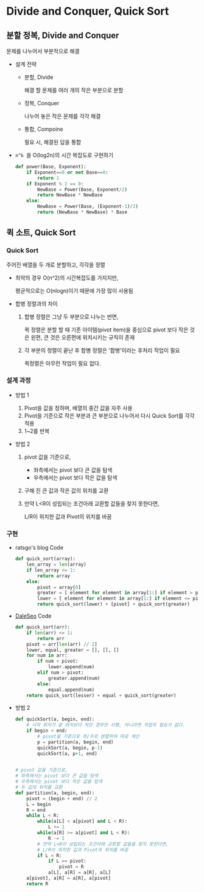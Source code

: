# Divide and Conquer, Quick Sort

## 분할 정복, Divide and Conquer

문제를 나누어서 부분적으로 해결

- 설계 전략

  - 분할, Divide

    해결 할 문제를 여러 개의 작은 부분으로 분할

  - 정복, Conquer

    나누어 놓은 작은 문제를 각각 해결

  - 통합, Compoine

    필요 시, 해결된 답을 통합

- `n^k `을 O(log2n)의 시간 복잡도로 구현하기

  ```python
  def power(Base, Exponent):
      if Exponent==0 or not Base==0:
          return 1
      if Exponent % 2 == 0:
          NewBase = Power(Base, Exponent/2)
          return NewBase * NewBase
      else:
          NewBase = Power(Base, (Exponent-1)/2)
          return (NewBase * NewBase) * Base
  ```

## 퀵 소트, Quick Sort

### Quick Sort

  주어진 배열을 두 개로 분할하고, 각각을 정렬

  - 최악의 경우 O(n^2)의 시간복잡도를 가지지만,

    평균적으로는 O(nlogn)이기 때문에 가장 많이 사용됨

  - 합병 정렬과의 차이

    1. 합병 정렬은 그냥 두 부분으로 나누는 반면,

       퀵 정렬은 분할 할 때 기준 아이템(pivot item)을 중심으로 pivot 보다 작은 것은 왼편, 큰 것은 오른편에 위치시키는 규칙이 존재

    2. 각 부분의 정렬이 끝난 후 합병 정렬은 '합병'이라는 후처리 작업이 필요

       퀵정렬은 아무런 작업이 필요 없다.

### 설계 과정

- 방법 1

    1. Pivot을 값을 정하며, 배열의 중간 값을 자주 사용
    2. Pivot을 기준으로 작은 부분과 큰 부분으로 나누어서 다시 Quick Sort를 각각 적용
    3. 1~2를 반복
    
- 방법 2

    1. pivot 값을 기준으로,

       - 좌측에서는 pivot 보다 큰 값을 탐색
       - 우측에서는 pivot 보다 작은 값을 탐색

    2. 구해 진 큰 값과 작은 값의 위치를 교환

    3. 만약 L<R이 성립되는 조건아래 교환할 값들을 찾지 못한다면,

       L/R이 위치한 값과 Pivot의 위치를 바꿈

### 구현

- ratsgo's blog Code

  ```python
  def quick_sort(array):
      len_array = len(array)
      if len_array <= 1:
          return array
      else:
          pivot = array[0]
          greater = [ element for element in array[1:] if element > pivot ]
          lower = [ element for element in array[1:] if element <= pivot ]
          return quick_sort(lower) + [pivot] + quick_sort(greater)
  ```

- [DaleSeo](https://www.daleseo.com/sort-quick/) Code

  ```python
  def quick_sort(arr):
      if len(arr) <= 1:
          return arr
      pivot = arr[len(arr) // 2]
      lower, equal, greater = [], [], []
      for num in arr:
          if num < pivot:
              lower.append(num)
          elif num > pivot:
              greater.append(num)
          else:
              equal.append(num)
      return quick_sort(lesser) + equal + quick_sort(greater)
  ```

- 방법 2

    ```python
    def quickSort(a, begin, end):
        # 시작 위치가 끝 위치보다 작은 경우만 시행, 아니라면 작업의 필요가 없다.
        if begin < end:
            # pivot을 기준으로 좌/우로 분할하여 따로 계산
            p = partition(a, begin, end)
            quickSort(a, begin, p-1)
            quickSort(a, p+1, end)
            
    
    # pivot 값을 기준으로,
    # 좌측에서는 pivot 보다 큰 값을 탐색
    # 우측에서는 pivot 보다 작은 값을 탐색
    # 두 값의 위치를 교환
    def partition(a, begin, end):
        pivot = (begin + end) // 2
        L = begin
        R = end
        while L < R:
            while(a[L] < a[pivot] and L < R):
                L += 1
            while(a[R] >= a[pivot] and L < R):
                R -= 1
            # 만약 L<R이 성립되는 조건아래 교환할 값들을 찾지 못한다면,
            # L/R이 위치한 값과 Pivot의 위치를 바꿈
            if L < R:
                if L == pivot:
                    pivot = R
                a[L], a[R] = a[R], a[L]
        a[pivot], a[R] = a[R], a[pivot]
        return R
                
    ```